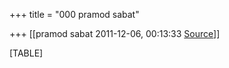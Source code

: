 +++
title = "000 pramod sabat"

+++
[[pramod sabat	2011-12-06, 00:13:33 [Source](https://groups.google.com/g/bvparishat/c/x86SR6yd5z4)]]



[TABLE]

